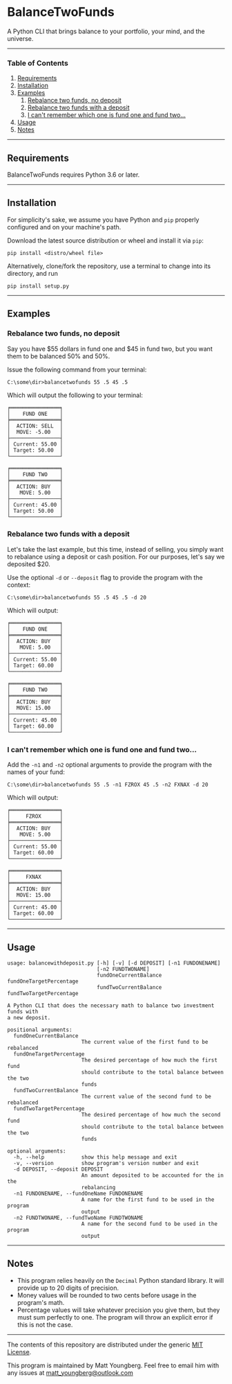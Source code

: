 # BalanceTwoFunds

A Python CLI that brings balance to your portfolio, your mind, and the universe.

---

### Table of Contents

1. [Requirements](#requirements)
2. [Installation](#installation)
3. [Examples](#examples)
    1. [Rebalance two funds, no deposit](#rebalance-two-funds-no-deposit)
    2. [Rebalance two funds with a deposit](#rebalance-two-funds-with-a-deposit)
    3. [I can't remember which one is fund one and fund two...](#i-cant-remember-which-one-is-fund-one-and-fund-two)
4. [Usage](#usage)
5. [Notes](#notes)


---
## Requirements

BalanceTwoFunds requires Python 3.6 or later.

---
## Installation

For simplicity's sake, we assume you have Python and `pip` properly configured and on your machine's path.

Download the latest source distribution or wheel and install it via `pip`:

```
pip install <distro/wheel file>
```

Alternatively, clone/fork the repository, use a terminal to change into its directory, and run

```
pip install setup.py
```

---

## Examples

### Rebalance two funds, no deposit
Say you have $55 dollars in fund one and $45 in fund two, but you want them to be balanced 50% and 50%.

Issue the following command from your terminal:

```
C:\some\dir>balancetwofunds 55 .5 45 .5
```

Which will output the following to your terminal:

```
╒════════════════╕
│    FUND ONE    │
╞════════════════╡
│  ACTION: SELL  │
│  MOVE: -5.00   │
├────────────────┤
│ Current: 55.00 │
│ Target: 50.00  │
└────────────────┘

╒════════════════╕
│    FUND TWO    │
╞════════════════╡
│  ACTION: BUY   │
│   MOVE: 5.00   │
├────────────────┤
│ Current: 45.00 │
│ Target: 50.00  │
└────────────────┘
```

### Rebalance two funds with a deposit

Let's take the last example, but this time, instead of selling, you simply want to rebalance using a deposit or cash position. For our purposes, let's say we deposited $20.

Use the optional `-d` or `--deposit` flag to provide the program with the context:

```
C:\some\dir>balancetwofunds 55 .5 45 .5 -d 20
```

Which will output:

```
╒════════════════╕
│    FUND ONE    │
╞════════════════╡
│  ACTION: BUY   │
│   MOVE: 5.00   │
├────────────────┤
│ Current: 55.00 │
│ Target: 60.00  │
└────────────────┘

╒════════════════╕
│    FUND TWO    │
╞════════════════╡
│  ACTION: BUY   │
│  MOVE: 15.00   │
├────────────────┤
│ Current: 45.00 │
│ Target: 60.00  │
└────────────────┘
```


### I can't remember which one is fund one and fund two...

Add the `-n1` and `-n2` optional arguments to provide the program with the names of your fund:

```
C:\some\dir>balancetwofunds 55 .5 -n1 FZROX 45 .5 -n2 FXNAX -d 20
```

Which will output:

```
╒════════════════╕
│     FZROX      │
╞════════════════╡
│  ACTION: BUY   │
│   MOVE: 5.00   │
├────────────────┤
│ Current: 55.00 │
│ Target: 60.00  │
└────────────────┘

╒════════════════╕
│     FXNAX      │
╞════════════════╡
│  ACTION: BUY   │
│  MOVE: 15.00   │
├────────────────┤
│ Current: 45.00 │
│ Target: 60.00  │
└────────────────┘
```


---

## Usage

```
usage: balancewithdeposit.py [-h] [-v] [-d DEPOSIT] [-n1 FUNDONENAME]
                             [-n2 FUNDTWONAME]
                             fundOneCurrentBalance fundOneTargetPercentage
                             fundTwoCurrentBalance fundTwoTargetPercentage

A Python CLI that does the necessary math to balance two investment funds with
a new deposit.

positional arguments:
  fundOneCurrentBalance
                        The current value of the first fund to be rebalanced
  fundOneTargetPercentage
                        The desired percentage of how much the first fund
                        should contribute to the total balance between the two
                        funds
  fundTwoCurrentBalance
                        The current value of the second fund to be rebalanced
  fundTwoTargetPercentage
                        The desired percentage of how much the second fund
                        should contribute to the total balance between the two
                        funds

optional arguments:
  -h, --help            show this help message and exit
  -v, --version         show program's version number and exit
  -d DEPOSIT, --deposit DEPOSIT
                        An amount deposited to be accounted for the in the
                        rebalancing
  -n1 FUNDONENAME, --fundOneName FUNDONENAME
                        A name for the first fund to be used in the program
                        output
  -n2 FUNDTWONAME, --fundTwoName FUNDTWONAME
                        A name for the second fund to be used in the program
                        output
```

---

## Notes

- This program relies heavily on the `Decimal` Python standard library. It will provide up to 20 digits of precision.
- Money values will be rounded to two cents before usage in the program's math.
- Percentage values will take whatever precision you give them, but they must sum perfectly to one. The program will throw an explicit error if this is not the case.

---
The contents of this repository are distributed under the generic [MIT License](./LICENSE).

This program is maintained by Matt Youngberg. Feel free to email him with any issues at [matt_youngberg@outlook.com](mailto:matt_youngberg@outlook.com)
